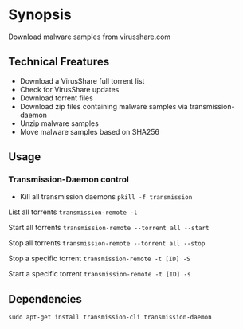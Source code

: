 # Synopsis
 Download malware samples from virusshare.com

## Technical Freatures
- Download a VirusShare full torrent list
- Check for VirusShare updates
- Download torrent files
- Download zip files containing malware samples via transmission-daemon
- Unzip malware samples
- Move malware samples based on SHA256 

## Usage

### Transmission-Daemon control

- Kill all transmission daemons
`pkill -f transmission`

List all torrents
`transmission-remote -l`

Start all torrents
`transmission-remote --torrent all --start`

Stop all torrents
`transmission-remote --torrent all --stop`

Stop a specific torrent
`transmission-remote -t [ID] -S`

Start a specific torrent
`transmission-remote -t [ID] -s`

## Dependencies

`sudo apt-get install transmission-cli transmission-daemon`

